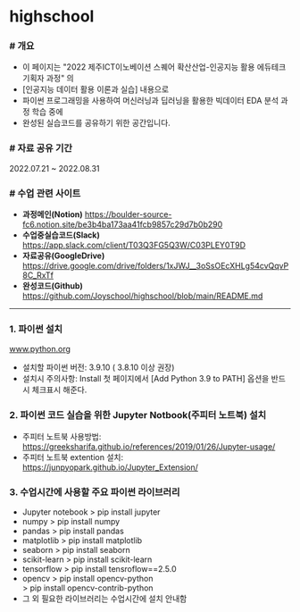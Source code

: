 # highschool

### # 개요 ###
- 이 페이지는 "2022 제주ICT이노베이션 스퀘어 확산산업-인공지능 활용 에듀테크 기획자 과정" 의 
- [인공지능 데이터 활용 이론과 실습] 내용으로 
- 파이썬 프로그래밍을 사용하여 머신러닝과 딥러닝을 활용한 빅데이터 EDA 분석 과정 학습 중에  
- 완성된 실습코드를 공유하기 위한 공간입니다.

### # 자료 공유 기간 ###
2022.07.21 ~ 2022.08.31


### # 수업 관련 사이트 ###
- **과정메인(Notion)**  https://boulder-source-fc6.notion.site/be3b4ba173aa41fcb9857c29d7b0b290 
- **수업중실습코드(Slack)** https://app.slack.com/client/T03Q3FG5Q3W/C03PLEY0T9D 
- **자료공유(GoogleDrive)** https://drive.google.com/drive/folders/1xJWJ__3oSsOEcXHLg54cvQqvP8C_RxTf 
- **완성코드(Github)** https://github.com/Joyschool/highschool/blob/main/README.md

-----------------------------

### 1. 파이썬 설치
www.python.org 

 - 설치할 파이썬 버전: 3.9.10 ( 3.8.10 이상 권장)
 - 설치시 주의사항: 
   Install 첫 페이지에서 [Add Python 3.9 to PATH] 옵션을 반드시 체크표시 해준다.
  
 
### 2. 파이썬 코드 실습을 위한 Jupyter Notbook(주피터 노트북) 설치
 - 주피터 노트북 사용방법: https://greeksharifa.github.io/references/2019/01/26/Jupyter-usage/
 - 주피터 노트북 extention  설치: https://junpyopark.github.io/Jupyter_Extension/


### 3. 수업시간에 사용할 주요 파이썬 라이브러리

* Jupyter notebook  > pip install jupyter
* numpy             > pip install numpy
* pandas            > pip install pandas
* matplotlib        > pip install matplotlib
* seaborn           > pip install seaborn
* scikit-learn      > pip install scikit-learn
* tensorflow        > pip install tensroflow==2.5.0
* opencv            > pip install opencv-python     
                    > pip install opencv-contrib-python
* 그 외 필요한 라이브러리는 수업시간에 설치 안내함
